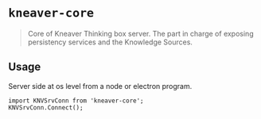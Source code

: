 # `kneaver-core`

> Core of Kneaver Thinking box server. The part in charge of exposing persistency services and the Knowledge Sources. 

## Usage

Server side at os level from a node or electron program.

```
import KNVSrvConn from 'kneaver-core';
KNVSrvConn.Connect();
```

